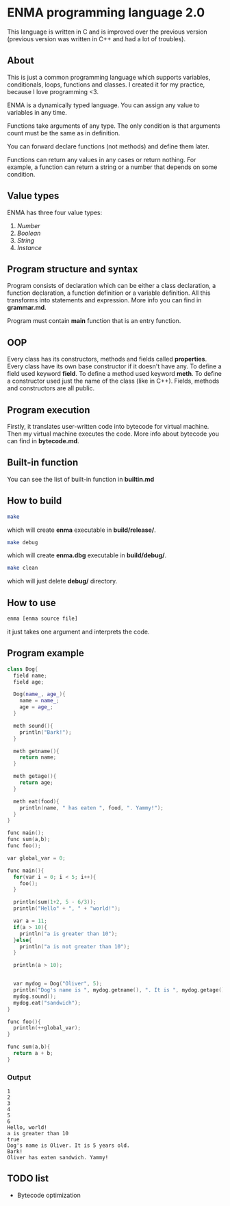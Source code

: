 # ENMA programming language 2.0
This language is written in C and is improved over the previous version (previous version was written in C++ and had a lot of troubles).

## About
This is just a common programming language which supports variables, conditionals, loops, functions and classes. I created it for my practice, because I love programming <3. 

ENMA is a dynamically typed language. You can assign any value to variables in any time.

Functions take arguments of any type. The only condition is that arguments count must be the same as in definition.

You can forward declare functions (not methods) and define them later.

Functions can return any values in any cases or return nothing. For example, a function can return a string or a number that depends on some condition.

## Value types
ENMA has three four value types:
 1. *Number*
 2. *Boolean*
 3. *String*
 4. *Instance*

## Program structure and syntax
Program consists of declaration which can be either a class declaration, a function declaration, a function definition or a variable definition. All this transforms into statements and expression. More info you can find in **grammar.md**. 

Program must contain **main** function that is an entry function.

## OOP
Every class has its constructors, methods and fields called **properties**. Every class have its own base constructor if it doesn't have any. To define a field used keyword **field**. To define a method used keyword **meth**. To define a constructor used just the name of the class (like in C++). Fields, methods and constructors are all public.

## Program execution
Firstly, it translates user-written code into bytecode for virtual machine. Then my virtual machine executes the code. More info about bytecode you can find in **bytecode.md**.

## Built-in function
You can see the list of built-in function in **builtin.md**

## How to build
```bash
make
```
which will create **enma** executable in **build/release/**.
```bash
make debug
```
which will create **enma.dbg** executable in **build/debug/**.
```bash
make clean
```
which will just delete **debug/** directory.

## How to use
```bash
enma [enma source file]
```
it just takes one argument and interprets the code.

## Program example
```c++
class Dog{
  field name;
  field age;

  Dog(name_, age_){
    name = name_;
    age = age_;
  }

  meth sound(){
    println("Bark!");
  }

  meth getname(){
    return name;
  }

  meth getage(){
    return age;
  }

  meth eat(food){
    println(name, " has eaten ", food, ". Yammy!");
  }
}

func main();
func sum(a,b);
func foo();

var global_var = 0;

func main(){
  for(var i = 0; i < 5; i++){
    foo();
  }

  println(sum(1+2, 5 - 6/3));
  println("Hello" + ", " + "world!");

  var a = 11;
  if(a > 10){
    println("a is greater than 10");
  }else{
    println("a is not greater than 10");
  }

  println(a > 10);


  var mydog = Dog("Oliver", 5);
  println("Dog's name is ", mydog.getname(), ". It is ", mydog.getage(), " years old.");
  mydog.sound();
  mydog.eat("sandwich");
}

func foo(){
  println(++global_var);
}

func sum(a,b){
  return a + b;
}
```
### Output
```
1
2
3
4
5
6
Hello, world!
a is greater than 10
true
Dog's name is Oliver. It is 5 years old.
Bark!
Oliver has eaten sandwich. Yammy!
```

## TODO list
- Bytecode optimization